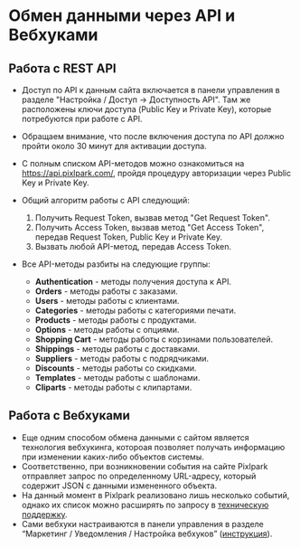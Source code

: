# Обмен данными через API и Вебхуками

## Работа с REST API
* Доступ по API к данным сайта включается в панели управления в разделе "Настройка / Доступ &rarr; Доступность API". Там же расположены ключи доступа (Public Key и Private Key), которые потребуются при работе с API.
* Обращаем внимание, что после включения доступа по API должно пройти около 30 минут для активации доступа.
* С полным списком API-методов можно ознакомиться на https://api.pixlpark.com/, пройдя процедуру авторизации через Public Key и Private Key.
* Общий алгоритм работы с API следующий:
    1. Получить Request Token, вызвав метод "Get Request Token".
    1. Получить Access Token, вызвав метод "Get Access Token", передав Request Token, Public Key и Private Key.
    1. Вызвать любой API-метод, передав Access Token.

* Все API-методы разбиты на следующие группы:
    + **Authentication** - методы получения доступа к API.
    + **Orders** - методы работы с заказами.
    + **Users** - методы работы с клиентами.
    + **Categories** - методы работы с категориями печати.
    + **Products** - методы работы с продуктами.
    + **Options** - методы работы с опциями.
    + **Shopping Cart** - методы работы с корзинами пользователей.
    + **Shippings** - методы работы с доставками.
    + **Suppliers** - методы работы с подрядчиками.
    + **Discounts** - методы работы со скидками.
    + **Templates** - методы работы с шаблонами.
    + **Cliparts** - методы работы с клипартами.

## Работа с Вебхуками
* Еще одним способом обмена данными с сайтом является технология вебхукинга, котороая позволяет получать информацию при изменении каких-либо объектов системы.
* Соответственно, при возникновении события на сайте Pixlpark отправляет запрос по определенному URL-адресу, который содержит JSON с данными измененного объекта.
* На данный момент в Pixlpark реализовано лишь несколько событий, однако их список можно расширять по запросу в [техническую поддержку](http://support.pixlpark.ru/).
* Сами вебхуки настраиваются в панели управления в разделе “Маркетинг / Уведомления / Настройка вебхуков” ([инструкция](/marketing/notice?id=Настойка-вебхуков)).